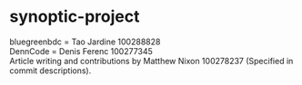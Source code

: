 # synoptic-project

bluegreenbdc = Tao Jardine 100288828 \
DennCode = Denis Ferenc 100277345 \
Article writing and contributions by Matthew Nixon 100278237 (Specified in commit descriptions).

